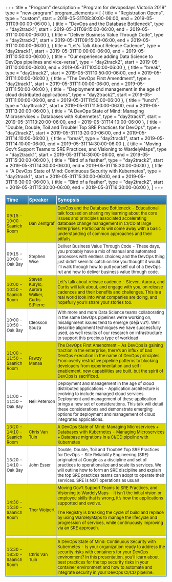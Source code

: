+++
title = "Program"
description = "Program for devopsdays Victoria 2019"
type = "new-program"
program_elements = [
    { title = "Registration Opens", type = "custom", start = 2019-05-31T08:30:00-06:00, end = 2019-05-31T09:00:00-06:00 },
    { title = "DevOps and the Database Bottleneck", type = "day2track1", start = 2019-05-31T09:15:00-06:00, end = 2019-05-31T10:00:00-06:00 },
    { title = "Deliver Business Value Through Code", type = "day2track2", start = 2019-05-31T09:15:00-06:00, end = 2019-05-31T10:00:00-06:00 },
    { title = "Let's Talk About Release Cadence", type = "day2track1", start = 2019-05-31T10:00:00-06:00, end = 2019-05-31T10:50:00-06:00 },
    { title = "Our experience adding Data Science to DevOps pipelines and vice-versa", type = "day2track2", start = 2019-05-31T10:00:00-06:00, end = 2019-05-31T10:50:00-06:00 },
    { title = "break", type = "day2track2", start = 2019-05-31T10:50:00-06:00, end = 2019-05-31T11:00:00-06:00 },
    { title = "The DevOps First Amendment", type = "day2track1", start = 2019-05-31T11:00:00-06:00, end = 2019-05-31T11:50:00-06:00 },
    { title = "Deployment and management in the age of cloud distributed applications", type = "day2track2", start = 2019-05-31T11:00:00-06:00, end = 2019-05-31T11:50:00-06:00 },
    { title = "lunch", type = "day1track2", start = 2019-05-31T11:50:00-06:00, end = 2019-05-31T13:20:00-06:00 },
    { title = "A DevOps State of Mind: Managing Microservices + Databases with Kubernetes", type = "day2track1", start = 2019-05-31T13:20:00-06:00, end = 2019-05-31T14:10:00-06:00 },
    { title = "Double, Double, Toil and Trouble! Top SRE Practices for DevOps", type = "day2track2", start = 2019-05-31T13:20:00-06:00, end = 2019-05-31T14:10:00-06:00 },
    { title = "break", type = "day2track1", start = 2019-05-31T14:10:00-06:00, end = 2019-05-31T14:30:00-06:00 },
    { title = "Moving Gov't Support Teams to SRE Practices, and Visioning to WardelyMaps", type = "day2track1", start = 2019-05-31T14:30:00-06:00, end = 2019-05-31T15:30:00-06:00 },
    { title = "Bird of a feather", type = "day2track2", start = 2019-05-31T14:30:00-06:00, end = 2019-05-31T15:30:00-06:00 },
    { title = "A DevOps State of Mind: Continuous Security with Kubernetes", type = "day2track1", start = 2019-05-31T15:30:00-06:00, end = 2019-05-31T16:30:00-06:00 },
    { title = "Bird of a feather", type = "day2track2", start = 2019-05-31T15:30:00-06:00, end = 2019-05-31T16:30:00-06:00 },
]
+++
<style>
table.blueTable {
  border: 1px solid #1C6EA4;
  background-color: #D9D500;
  width: 100%;
  text-align: left;
  border-collapse: collapse;
}
table.blueTable td, table.blueTable th {
  border: 1px solid #AAAAAA;
  padding: 3px 2px;
}
table.blueTable tbody td {
  font-size: 13px;
}
table.blueTable tr:nth-child(even) {
  background: #FFFFFF;
}
table.blueTable thead {
  background: #1C6EA4;
  background: -moz-linear-gradient(top, #5592bb 0%, #327cad 66%, #1C6EA4 100%);
  background: -webkit-linear-gradient(top, #5592bb 0%, #327cad 66%, #1C6EA4 100%);
  background: linear-gradient(to bottom, #5592bb 0%, #327cad 66%, #1C6EA4 100%);
  border-bottom: 2px solid #444444;
}
table.blueTable thead th {
  font-size: 15px;
  font-weight: bold;
  color: #FFFFFF;
  border-left: 2px solid #D0E4F5;
}
table.blueTable thead th:first-child {
  border-left: none;
}

table.blueTable tfoot td {
  font-size: 14px;
}
table.blueTable tfoot .links {
  text-align: right;
}
table.blueTable tfoot .links a{
  display: inline-block;
  background: #1C6EA4;
  color: #FFFFFF;
  padding: 2px 8px;
  border-radius: 5px;
}
</style>
<table class="blueTable">
<thead>
<tr>
<th>Time</th>
<th>Speaker</th>
<th>Synopsis</th>
</tr>
</thead>
<tbody>
<tr>
<td>09:15 - 10:00 - Saanich Room</td>
<td>Dan Zentgraf</td>
<td>DevOps and the Database Bottleneck - Educational talk focused on sharing my learning about the core issues and principles associated accelerating database change management in CI/CD at large enterprises. Participants will come away with a basic understanding of common approaches and their pitfalls.</td>
</tr>
<tr>
<td>09:15 - 10:00 - Oak Bay</td>
<td>Stephen Wise</td>
<td>Deliver Business Value Through Code - These days, you probably have a mix of manual and automated processes with endless choices; and the DevOps thing just didn’t seem to catch on like you thought it would. I’ll walk through how to pull yourself out of a DevOps rut and how to deliver business value through code.</td>
</tr>
<tr>
<td>10:00 - 10:50 - Saanich Room</td>
<td>Steven Kurylo, Aurora Walker, Curtis StPierre</td>
<td>Let's talk about release cadence - Steven, Aurora, and Curtis will talk about, and engage with you, on release cadences and their benefits and challenges. This is a real world look into what companies are doing, and hopefully you'll share your stories too.</td>
</tr>
<tr>
<td>10:00 - 10:50 - Oak Bay</td>
<td>Cleosson Souza</td>
<td>With more and more Data Science teams collaborating in the same DevOps pipelines we’re working on, misalignment issues tend to emerge (déjà vu?). We’ll describe alignment techniques we have successfully used, as well results of our research on infrastructure to support this precious type of workload</td>
</tr>
<tr>
<td>11:00 - 11:50 - Saanich Room </td>
<td>Fawzy Manaa</td>
<td>The DevOps First Amendment - As DevOps is gaining traction in the enterprise, there’s an influx of bad DevOps execution in the name of DevOps principles. From overly restrictive pipeline patterns to blocking developers from experimentation and self-enablement, new capabilities are built, but the spirit of DevOps is sacrificed.</td>
</tr>
<tr>
<td>11:00 - 11:50 - Oak Bay</td>
<td>Neil Peterson</td>
<td>Deployment and management in the age of cloud distributed applications - Application architecture is evolving to include managed cloud services. Deployment and management of these application brings a new set of considerations. This talk will detail these considerations and demonstrate emerging options for deployment and management of cloud integrated applications.</td>
</tr>
<tr>
<td>13:20 - 14:10 - Saanich Room</td>
<td>Chris Van Tuin</td>
<td>A DevOps State of Mind: Managing Microservices + Databases with Kubernetes - Managing Microservices + Database migrations in a CI/CD pipeline with Kubernetes</td>
</tr>
<tr>
<td>13:20 - 14:10 - Oak Bay </td>
<td>John Esser</td>
<td>Double, Double, Toil and Trouble! Top SRE Practices for DevOps - Site Reliability Engineering (SRE) originated at Google as a discipline and set of practices to operationalize and scale its services. We will outline how to form an SRE discipline and explain the top SRE practices teams can adopt to operate their services. SRE is NOT operations as usual!</td>
</tr>
<tr>
<td>14:30 - 15:30 - Saanich Room</td>
<td>Thor Wolpert</td>
<td>Moving Gov't Support Teams to SRE Practices, and Visioning to WardelyMaps - It isn’t the initial vision or employee skills that is wrong, it’s how the applications supported and evolve.

The Registry is breaking the cycle of build and replace by using WardelyMaps to manage the lifecycle and progression of services, while continuously improving via an SRE approach.</td>
</tr>
<tr>
<td></td> 
<td></td> 
<td></td> 
</tr>
<tr>
<td>15:30 - 16:30 - Saanich Room</td>
<td>Chris Van Tuin</td>
<td>A DevOps State of Mind: Continuous Security with Kubernetes - Is your organization ready to address the security risks with containers for your DevOps environment? In this presentation, you’ll learn about best practices for the top security risks in your container environment and how to automate and integrate security in your DevOps CI/CD pipeline.</td>
</tr>
</tbody>
</table>
